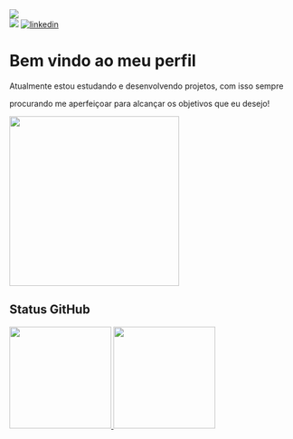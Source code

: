 <div>
  <img src="https://cdn.discordapp.com/attachments/371723845272600577/1060973724242812968/Sem_Titulo-1.png">
 </div>
 
<div> 
  <a href="https://henriqueamascarin.vercel.app" target="_blank"><img src="https://cdn.discordapp.com/attachments/371723845272600577/1061050587015295066/portfolio.png"></a>
  <a href="https://www.linkedin.com/in/henriqueamasc/" target="_blank"><img src="https://img.shields.io/badge/LinkedIn-0077B5?style=for-the-badge&logo=linkedin&logoColor=white" alt="linkedin"></a>
</div>

# Bem vindo ao meu perfil

  <p>Atualmente estou estudando e desenvolvendo projetos, com isso sempre</p>
  <p>procurando me aperfeiçoar para alcançar os objetivos que eu desejo!</p>
  <img src="https://cdn.discordapp.com/attachments/371723845272600577/1071209628928581765/wrecksmgee-hajime.gif"  width="300px">


## Status GitHub
 <div >
  <a href="https://github.com/HenriqueAMascarin">
  <img height="180em" src="https://github-readme-stats.vercel.app/api?username=HenriqueAMascarin&show_icons=true&theme=radical"/>
  <img height="180em" src="https://github-readme-stats.vercel.app/api/top-langs/?username=HenriqueAMascarin&layout=compact&langs_count=6&theme=radical"/>
</div>
